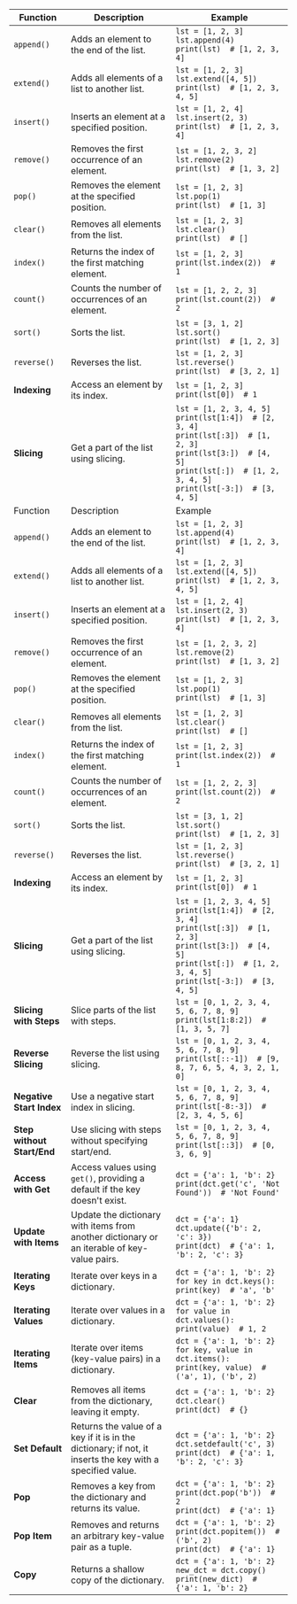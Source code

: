 
| Function                   | Description                                                                                               | Example                                                                                                                                                                                          |
| -------------------------- | --------------------------------------------------------------------------------------------------------- | ------------------------------------------------------------------------------------------------------------------------------------------------------------------------------------------------ |
| `append()`                 | Adds an element to the end of the list.                                                                   | `lst = [1, 2, 3]`<br>`lst.append(4)`<br>`print(lst)  # [1, 2, 3, 4]`                                                                                                                             |
| `extend()`                 | Adds all elements of a list to another list.                                                              | `lst = [1, 2, 3]`<br>`lst.extend([4, 5])`<br>`print(lst)  # [1, 2, 3, 4, 5]`                                                                                                                     |
| `insert()`                 | Inserts an element at a specified position.                                                               | `lst = [1, 2, 4]`<br>`lst.insert(2, 3)`<br>`print(lst)  # [1, 2, 3, 4]`                                                                                                                          |
| `remove()`                 | Removes the first occurrence of an element.                                                               | `lst = [1, 2, 3, 2]`<br>`lst.remove(2)`<br>`print(lst)  # [1, 3, 2]`                                                                                                                             |
| `pop()`                    | Removes the element at the specified position.                                                            | `lst = [1, 2, 3]`<br>`lst.pop(1)`<br>`print(lst)  # [1, 3]`                                                                                                                                      |
| `clear()`                  | Removes all elements from the list.                                                                       | `lst = [1, 2, 3]`<br>`lst.clear()`<br>`print(lst)  # []`                                                                                                                                         |
| `index()`                  | Returns the index of the first matching element.                                                          | `lst = [1, 2, 3]`<br>`print(lst.index(2))  # 1`                                                                                                                                                  |
| `count()`                  | Counts the number of occurrences of an element.                                                           | `lst = [1, 2, 2, 3]`<br>`print(lst.count(2))  # 2`                                                                                                                                               |
| `sort()`                   | Sorts the list.                                                                                           | `lst = [3, 1, 2]`<br>`lst.sort()`<br>`print(lst)  # [1, 2, 3]`                                                                                                                                   |
| `reverse()`                | Reverses the list.                                                                                        | `lst = [1, 2, 3]`<br>`lst.reverse()`<br>`print(lst)  # [3, 2, 1]`                                                                                                                                |
| **Indexing**               | Access an element by its index.                                                                           | `lst = [1, 2, 3]`<br>`print(lst[0])  # 1`                                                                                                                                                        |
| **Slicing**                | Get a part of the list using slicing.                                                                     | `lst = [1, 2, 3, 4, 5]`<br>`print(lst[1:4])  # [2, 3, 4]`<br>`print(lst[:3])  # [1, 2, 3]`<br>`print(lst[3:])  # [4, 5]`<br>`print(lst[:])  # [1, 2, 3, 4, 5]`<br>`print(lst[-3:])  # [3, 4, 5]` |
| Function                   | Description                                                                                               | Example                                                                                                                                                                                          |
| `append()`                 | Adds an element to the end of the list.                                                                   | `lst = [1, 2, 3]`<br>`lst.append(4)`<br>`print(lst)  # [1, 2, 3, 4]`                                                                                                                             |
| `extend()`                 | Adds all elements of a list to another list.                                                              | `lst = [1, 2, 3]`<br>`lst.extend([4, 5])`<br>`print(lst)  # [1, 2, 3, 4, 5]`                                                                                                                     |
| `insert()`                 | Inserts an element at a specified position.                                                               | `lst = [1, 2, 4]`<br>`lst.insert(2, 3)`<br>`print(lst)  # [1, 2, 3, 4]`                                                                                                                          |
| `remove()`                 | Removes the first occurrence of an element.                                                               | `lst = [1, 2, 3, 2]`<br>`lst.remove(2)`<br>`print(lst)  # [1, 3, 2]`                                                                                                                             |
| `pop()`                    | Removes the element at the specified position.                                                            | `lst = [1, 2, 3]`<br>`lst.pop(1)`<br>`print(lst)  # [1, 3]`                                                                                                                                      |
| `clear()`                  | Removes all elements from the list.                                                                       | `lst = [1, 2, 3]`<br>`lst.clear()`<br>`print(lst)  # []`                                                                                                                                         |
| `index()`                  | Returns the index of the first matching element.                                                          | `lst = [1, 2, 3]`<br>`print(lst.index(2))  # 1`                                                                                                                                                  |
| `count()`                  | Counts the number of occurrences of an element.                                                           | `lst = [1, 2, 2, 3]`<br>`print(lst.count(2))  # 2`                                                                                                                                               |
| `sort()`                   | Sorts the list.                                                                                           | `lst = [3, 1, 2]`<br>`lst.sort()`<br>`print(lst)  # [1, 2, 3]`                                                                                                                                   |
| `reverse()`                | Reverses the list.                                                                                        | `lst = [1, 2, 3]`<br>`lst.reverse()`<br>`print(lst)  # [3, 2, 1]`                                                                                                                                |
| **Indexing**               | Access an element by its index.                                                                           | `lst = [1, 2, 3]`<br>`print(lst[0])  # 1`                                                                                                                                                        |
| **Slicing**                | Get a part of the list using slicing.                                                                     | `lst = [1, 2, 3, 4, 5]`<br>`print(lst[1:4])  # [2, 3, 4]`<br>`print(lst[:3])  # [1, 2, 3]`<br>`print(lst[3:])  # [4, 5]`<br>`print(lst[:])  # [1, 2, 3, 4, 5]`<br>`print(lst[-3:])  # [3, 4, 5]` |
| **Slicing with Steps**     | Slice parts of the list with steps.                                                                       | `lst = [0, 1, 2, 3, 4, 5, 6, 7, 8, 9]`<br>`print(lst[1:8:2])  # [1, 3, 5, 7]`                                                                                                                    |
| **Reverse Slicing**        | Reverse the list using slicing.                                                                           | `lst = [0, 1, 2, 3, 4, 5, 6, 7, 8, 9]`<br>`print(lst[::-1])  # [9, 8, 7, 6, 5, 4, 3, 2, 1, 0]`                                                                                                   |
| **Negative Start Index**   | Use a negative start index in slicing.                                                                    | `lst = [0, 1, 2, 3, 4, 5, 6, 7, 8, 9]`<br>`print(lst[-8:-3])  # [2, 3, 4, 5, 6]`                                                                                                                 |
| **Step without Start/End** | Use slicing with steps without specifying start/end.                                                      | `lst = [0, 1, 2, 3, 4, 5, 6, 7, 8, 9]`<br>`print(lst[::3])  # [0, 3, 6, 9]`                                                                                                                      |
| **Access with Get**        | Access values using `get()`, providing a default if the key doesn't exist.                                | `dct = {'a': 1, 'b': 2}`<br>`print(dct.get('c', 'Not Found'))  # 'Not Found'`                                                                                                                    |
| **Update with Items**      | Update the dictionary with items from another dictionary or an iterable of key-value pairs.               | `dct = {'a': 1}`<br>`dct.update({'b': 2, 'c': 3})`<br>`print(dct)  # {'a': 1, 'b': 2, 'c': 3}`                                                                                                   |
| **Iterating Keys**         | Iterate over keys in a dictionary.                                                                        | `dct = {'a': 1, 'b': 2}`<br>`for key in dct.keys():`<br>`print(key)  # 'a', 'b'`                                                                                                             |
| **Iterating Values**       | Iterate over values in a dictionary.                                                                      | `dct = {'a': 1, 'b': 2}`<br>`for value in dct.values():`<br>`print(value)  # 1, 2`                                                                                                           |
| **Iterating Items**        | Iterate over items (key-value pairs) in a dictionary.                                                     | `dct = {'a': 1, 'b': 2}`<br>`for key, value in dct.items():`<br>`print(key, value)  # ('a', 1), ('b', 2)`                                                                                    |
| **Clear**                  | Removes all items from the dictionary, leaving it empty.                                                  | `dct = {'a': 1, 'b': 2}`<br>`dct.clear()`<br>`print(dct)  # {}`                                                                                                                                  |
| **Set Default**            | Returns the value of a key if it is in the dictionary; if not, it inserts the key with a specified value. | `dct = {'a': 1, 'b': 2}`<br>`dct.setdefault('c', 3)`<br>`print(dct)  # {'a': 1, 'b': 2, 'c': 3}`                                                                                                 |
| **Pop**                    | Removes a key from the dictionary and returns its value.                                                  | `dct = {'a': 1, 'b': 2}`<br>`print(dct.pop('b'))  # 2`<br>`print(dct)  # {'a': 1}`                                                                                                               |
| **Pop Item**               | Removes and returns an arbitrary key-value pair as a tuple.                                               | `dct = {'a': 1, 'b': 2}`<br>`print(dct.popitem())  # ('b', 2)`<br>`print(dct)  # {'a': 1}`                                                                                                       |
| **Copy**                   | Returns a shallow copy of the dictionary.                                                                 | `dct = {'a': 1, 'b': 2}`<br>`new_dct = dct.copy()`<br>`print(new_dict)  # {'a': 1, 'b': 2}`                                                                                                      |
